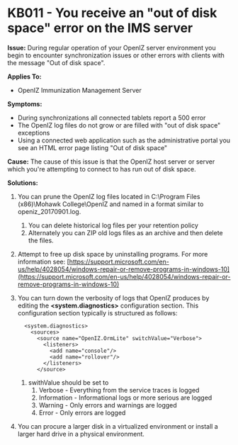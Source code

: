 # KB011 - You receive an "out of disk space" error on the IMS server

**Issue:** During regular operation of your OpenIZ server environment you begin to encounter synchronization issues or other errors with clients with the message "Out of disk space".

**Applies To:**

* OpenIZ Immunization Management Server

**Symptoms:**

* During synchronizations all connected tablets report a 500 error 
* The OpenIZ log files do not grow or are filled with "out of disk space" exceptions
* Using a connected web application such as the administrative portal you see an HTML error page listing "Out of disk space"

**Cause:** The cause of this issue is that the OpenIZ host server or server which you're attempting to connect to has run out of disk space.

**Solutions:** 

1. You can prune the OpenIZ log files located in C:\Program Files \(x86\)\Mohawk College\OpenIZ and named in a format similar to openiz\_20170901.log.
   1. You can delete historical log files per your retention policy
   2. Alternately you can ZIP old logs files as an archive and then delete the files.
2. Attempt to free up disk space by uninstalling programs. For more information see: [https://support.microsoft.com/en-us/help/4028054/windows-repair-or-remove-programs-in-windows-10](https://support.microsoft.com/en-us/help/4028054/windows-repair-or-remove-programs-in-windows-10)
3. You can turn down the verbosity of logs that OpenIZ produces by editing the **&lt;system.diagnostics&gt;** configuration section. This configuration section typically is structured as follows:

   ```text
     <system.diagnostics>
       <sources>
         <source name="OpenIZ.OrmLite" switchValue="Verbose">
           <listeners>
             <add name="console"/>
             <add name="rollover"/>
           </listeners>
         </source>
   ```

   1. swithValue should be set to 
      1. Verbose - Everything from the service traces is logged
      2. Information - Informational logs or more serious are logged
      3. Warning - Only errors and warnings are logged
      4. Error - Only errors are logged

4. You can procure a larger disk in a virtualized environment or install a larger hard drive in a physical environment.

